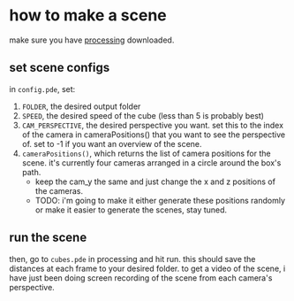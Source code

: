 # how to make a scene

make sure you have [processing](https://processing.org/download) downloaded.

## set scene configs

in `config.pde`, set: 
1. `FOLDER`, the desired output folder 
2. `SPEED`, the desired speed of the cube (less than 5 is probably best)
3. `CAM_PERSPECTIVE`, the desired perspective you want. set this to the index of the camera in cameraPositions() that you want to see the perspective of. set to -1 if you want an overview of the scene.
4. `cameraPositions()`, which returns the list of camera positions for the scene. it's currently four cameras arranged in a circle around the box's path. 
    - keep the cam_y the same and just change the x and z positions of the cameras.
    - TODO: i'm going to make it either generate these positions randomly or make it easier to generate the scenes, stay tuned.

## run the scene

then, go to `cubes.pde` in processing and hit run. this should save the distances at each frame to your desired folder. to get a video of the scene, i have just been doing screen recording of the scene from each camera's perspective.


